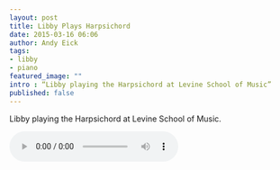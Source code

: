 ```yaml
---
layout: post
title: Libby Plays Harpsichord
date: 2015-03-16 06:06
author: Andy Eick
tags: 
- libby
- piano 
featured_image: ""
intro : “Libby playing the Harpsichord at Levine School of Music”
published: false
---
```

Libby playing the Harpsichord at Levine School of Music.

<audio controls>
	<source src="http://media.eick.us/media/static/audio/2015/libby-harpsichord.mp3" type="audio/mpeg" >
</audio>
